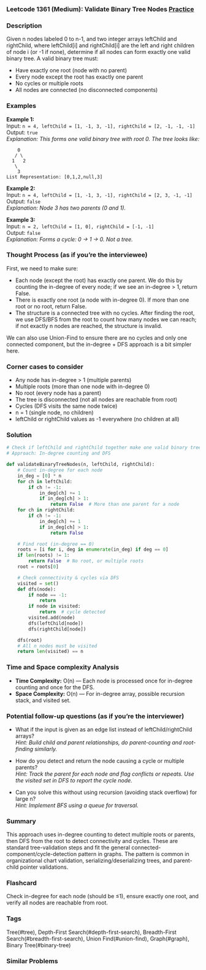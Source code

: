 ### Leetcode 1361 (Medium): Validate Binary Tree Nodes [Practice](https://leetcode.com/problems/validate-binary-tree-nodes)

### Description  
Given n nodes labeled 0 to n-1, and two integer arrays leftChild and rightChild, where leftChild[i] and rightChild[i] are the left and right children of node i (or -1 if none), determine if all nodes can form exactly one valid binary tree. 
A valid binary tree must:
- Have exactly one root (node with no parent)
- Every node except the root has exactly one parent
- No cycles or multiple roots
- All nodes are connected (no disconnected components)

### Examples  

**Example 1:**  
Input: `n = 4, leftChild = [1, -1, 3, -1], rightChild = [2, -1, -1, -1]`  
Output: `true`  
*Explanation: This forms one valid binary tree with root 0. The tree looks like:*
```
    0
   / \
  1   2
   \
    3
List Representation: [0,1,2,null,3]
```

**Example 2:**  
Input: `n = 4, leftChild = [1, -1, 3, -1], rightChild = [2, 3, -1, -1]`  
Output: `false`  
*Explanation: Node 3 has two parents (0 and 1).*

**Example 3:**  
Input: `n = 2, leftChild = [1, 0], rightChild = [-1, -1]`  
Output: `false`  
*Explanation: Forms a cycle: 0 → 1 → 0. Not a tree.*


### Thought Process (as if you’re the interviewee)  
First, we need to make sure:
- Each node (except the root) has exactly one parent. We do this by counting the in-degree of every node; if we see an in-degree > 1, return False.
- There is exactly one root (a node with in-degree 0). If more than one root or no root, return False.
- The structure is a connected tree with no cycles. After finding the root, we use DFS/BFS from the root to count how many nodes we can reach; if not exactly n nodes are reached, the structure is invalid.

We can also use Union-Find to ensure there are no cycles and only one connected component, but the in-degree + DFS approach is a bit simpler here.

### Corner cases to consider  
- Any node has in-degree > 1 (multiple parents)
- Multiple roots (more than one node with in-degree 0)
- No root (every node has a parent)
- The tree is disconnected (not all nodes are reachable from root)
- Cycles (DFS visits the same node twice)
- n = 1 (single node, no children)
- leftChild or rightChild values as -1 everywhere (no children at all)


### Solution

```python
# Check if leftChild and rightChild together make one valid binary tree
# Approach: In-degree counting and DFS

def validateBinaryTreeNodes(n, leftChild, rightChild):
    # Count in-degree for each node
    in_deg = [0] * n
    for ch in leftChild:
        if ch != -1:
            in_deg[ch] += 1
            if in_deg[ch] > 1:
                return False  # More than one parent for a node
    for ch in rightChild:
        if ch != -1:
            in_deg[ch] += 1
            if in_deg[ch] > 1:
                return False

    # Find root (in-degree == 0)
    roots = [i for i, deg in enumerate(in_deg) if deg == 0]
    if len(roots) != 1:
        return False  # No root, or multiple roots
    root = roots[0]

    # Check connectivity & cycles via DFS
    visited = set()
    def dfs(node):
        if node == -1:
            return
        if node in visited:
            return  # cycle detected
        visited.add(node)
        dfs(leftChild[node])
        dfs(rightChild[node])

    dfs(root)
    # All n nodes must be visited
    return len(visited) == n
```

### Time and Space complexity Analysis  
- **Time Complexity:** O(n) — Each node is processed once for in-degree counting and once for the DFS.
- **Space Complexity:** O(n) — For in-degree array, possible recursion stack, and visited set.


### Potential follow-up questions (as if you’re the interviewer)  

- What if the input is given as an edge list instead of leftChild/rightChild arrays?  
  *Hint: Build child and parent relationships, do parent-counting and root-finding similarly.*

- How do you detect and return the node causing a cycle or multiple parents?  
  *Hint: Track the parent for each node and flag conflicts or repeats. Use the visited set in DFS to report the cycle node.*

- Can you solve this without using recursion (avoiding stack overflow) for large n?  
  *Hint: Implement BFS using a queue for traversal.*

### Summary
This approach uses in-degree counting to detect multiple roots or parents, then DFS from the root to detect connectivity and cycles. These are standard tree-validation steps and fit the general connected-component/cycle-detection pattern in graphs. The pattern is common in organizational chart validation, serializing/deserializing trees, and parent-child pointer validations.


### Flashcard
Check in-degree for each node (should be ≤1), ensure exactly one root, and verify all nodes are reachable from root.

### Tags
Tree(#tree), Depth-First Search(#depth-first-search), Breadth-First Search(#breadth-first-search), Union Find(#union-find), Graph(#graph), Binary Tree(#binary-tree)

### Similar Problems
